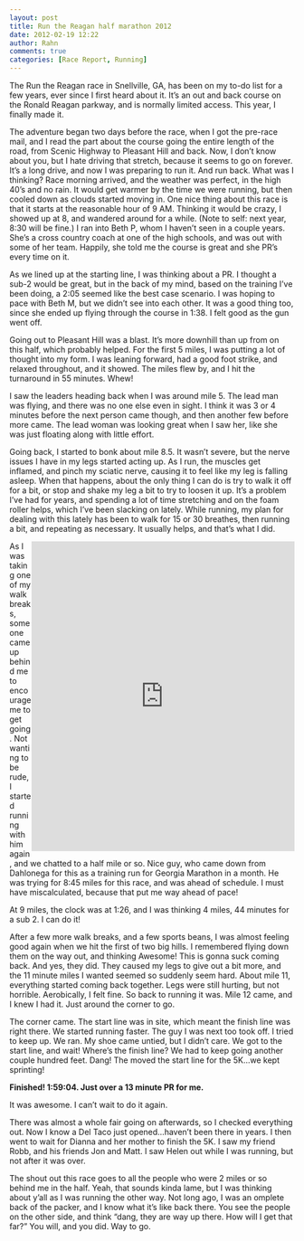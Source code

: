 ```yaml
---
layout: post
title: Run the Reagan half marathon 2012
date: 2012-02-19 12:22
author: Rahn
comments: true
categories: [Race Report, Running]
---
```

The Run the Reagan race in Snellville, GA, has been on my to-do list for a few years, ever since I first heard about it. It’s an out and back course on the Ronald Reagan parkway, and is normally limited access. This year, I finally made it.

The adventure began two days before the race, when I got the pre-race mail, and I read the part about the course going the entire length of the road, from Scenic Highway to Pleasant Hill and back. Now, I don’t know about you, but I hate driving that stretch, because it seems to go on forever. It’s a long drive, and now I was preparing to run it. And run back. What was I thinking?
Race morning arrived, and the weather was perfect, in the high 40’s and no rain. It would get warmer by the time we were running, but then cooled down as clouds started moving in. One nice thing about this race is that it starts at the reasonable hour of 9 AM. Thinking it would be crazy, I showed up at 8, and wandered around for a while. (Note to self: next year, 8:30 will be fine.) I ran into Beth P, whom I haven’t seen in a couple years. She’s a cross country coach at one of the high schools, and was out with some of her team. Happily, she told me the course is great and she PR’s every time on it.

<!--more-->As we lined up at the starting line, I was thinking about a PR. I thought a sub-2 would be great, but in the back of my mind, based on the training I’ve been doing, a 2:05 seemed like the best case scenario. I was hoping to pace with Beth M, but we didn’t see into each other. It was a good thing too, since she ended up flying through the course in 1:38. I felt good as the gun went off.

Going out to Pleasant Hill was a blast. It’s more downhill than up from on this half, which probably helped. For the first 5 miles, I was putting a lot of thought into my form. I was leaning forward, had a good foot strike, and relaxed throughout, and it showed. The miles flew by, and I hit the turnaround in 55 minutes. Whew!

I saw the leaders heading back when I was around mile 5. The lead man was flying, and there was no one else even in sight. I think it was 3 or 4 minutes before the next person came though, and then another few before more came. The lead woman was looking great when I saw her, like she was just floating along with little effort.

Going back, I started to bonk about mile 8.5. It wasn’t severe, but the nerve issues I have in my legs started acting up. As I run, the muscles get inflamed, and pinch my sciatic nerve, causing it to feel like my leg is falling asleep. When that happens, about the only thing I can do is try to walk it off for a bit, or stop and shake my leg a bit to try to loosen it up. It’s a problem I’ve had for years, and spending a lot of time stretching and on the foam roller helps, which I’ve been slacking on lately. While running, my plan for dealing with this lately has been to walk for 15 or 30 breathes, then running a bit, and repeating as necessary. It usually helps, and that’s what I did.

<iframe src="http://connect.garmin.com:80/activity/embed/150644980" frameborder="0" align="right" width="465" height="548"></iframe>
As I was taking one of my walk breaks, someone came up behind me to encourage me to get going. Not wanting to be rude, I started running with him again, and we chatted to a half mile or so. Nice guy, who came down from Dahlonega for this as a training run for Georgia Marathon in a month. He was trying for 8:45 miles for this race, and was ahead of schedule. I must have miscalculated, because that put me way ahead of pace!

At 9 miles, the clock was at 1:26, and I was thinking 4 miles, 44 minutes for a sub 2. I can do it!

After a few more walk breaks, and a few sports beans, I was almost feeling good again when we hit the first of two big hills. I remembered flying down them on the way out, and thinking Awesome! This is gonna suck coming back. And yes, they did. They caused my legs to give out a bit more, and the 11 minute miles I wanted seemed so suddenly seem hard.
About mile 11, everything started coming back together. Legs were still hurting, but not horrible. Aerobically, I felt fine. So back to running it was. Mile 12 came, and I knew I had it. Just around the corner to go.

The corner came. The start line was in site, which meant the finish line was right there. We started running faster. The guy I was next too took off. I tried to keep up. We ran. My shoe came untied, but I didn’t care. We got to the start line, and wait! Where’s the finish line? We had to keep going another couple hundred feet. Dang! The moved the start line for the 5K…we kept sprinting!

<strong>Finished! 1:59:04. Just over a 13 minute PR for me.</strong>

It was awesome. I can’t wait to do it again.

There was almost a whole fair going on afterwards, so I checked everything out. Now I know a Del Taco just opened…haven’t been there in years. I then went to wait for Dianna and her mother to finish the 5K. I saw my friend Robb, and his friends Jon and Matt. I saw Helen out while I was running, but not after it was over.

The shout out this race goes to all the people who were 2 miles or so behind me in the half. Yeah, that sounds kinda lame, but I was thinking about y’all as I was running the other way. Not long ago, I was an omplete back of the packer, and I know what it’s like back there. You see the people on the other side, and think “dang, they are way up there. How will I get that far?” You will, and you did. Way to go.
